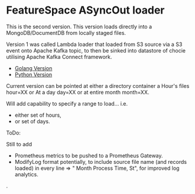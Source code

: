 # FeatureSpace ASyncOut loader

This is the second version. This version loads directly into a MongoDB/DocumentDB from locally staged files.

Version 1 was called Lambda loader that loaded from S3 source via a S3 event onto Apache Kafka topic, to then be sinked into datastore of chocie utilising Apache Kafka Connect framework.
- [Golang Version](https://github.com/georgelza/GoLambdaLoader)
- [Python Version](https://github.com/georgelza/PythonLambdaLoader)

Current version can be pointed at either a directory container a Hour's files hour=XX or
At a day day=XX or
at entire month month=XX.

Will add capability to specify a range to load... i.e. 

- either set of hours, 
- or set of days.

ToDo:

Still to add 

- Prometheus metrics to be pushed to a Prometheus Gateway.
- ModifyLog format potentially, to include source file name (and records loaded) in every line => " Month Process Time, St", for improved log analytics.


.